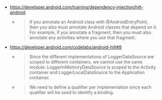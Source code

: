 - https://developer.android.com/training/dependency-injection/hilt-android
  - > If you annotate an Android class with @AndroidEntryPoint, then you also must annotate Android classes that depend on it. For example, if you annotate a fragment, then you must also annotate any activities where you use that fragment.

- https://developer.android.com/codelabs/android-hilt#8
  - > Since the different implementations of LoggerDataSource are scoped to different containers, we cannot use the same module: LoggerInMemoryDataSource is scoped to the Activity container and LoggerLocalDataSource to the Application container.
  - > We need to define a qualifier per implementation since each qualifier will be used to identify a binding.
